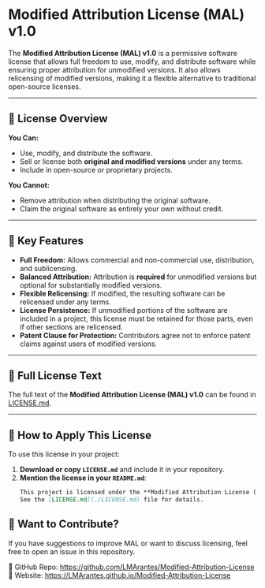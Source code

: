 # Modified Attribution License (MAL) v1.0  

The **Modified Attribution License (MAL) v1.0** is a permissive software license that allows full freedom to use, modify, and distribute software while ensuring proper attribution for unmodified versions. It also allows relicensing of modified versions, making it a flexible alternative to traditional open-source licenses.

---

## 📜 License Overview  

**You Can:**  
- Use, modify, and distribute the software.  
- Sell or license both **original and modified versions** under any terms.  
- Include in open-source or proprietary projects.  

**You Cannot:**  
- Remove attribution when distributing the original software.  
- Claim the original software as entirely your own without credit.  

---

## 📌 Key Features  

- **Full Freedom:** Allows commercial and non-commercial use, distribution, and sublicensing.  
- **Balanced Attribution:** Attribution is **required** for unmodified versions but optional for substantially modified versions.  
- **Flexible Relicensing:** If modified, the resulting software can be relicensed under any terms.  
- **License Persistence:** If unmodified portions of the software are included in a project, this license must be retained for those parts, even if other sections are relicensed.  
- **Patent Clause for Protection:** Contributors agree not to enforce patent claims against users of modified versions.  

---

## 📖 Full License Text  
The full text of the **Modified Attribution License (MAL) v1.0** can be found in [LICENSE.md](./LICENSE.md).  

---

## 📌 How to Apply This License  
To use this license in your project:  

1. **Download or copy `LICENSE.md`** and include it in your repository.  
2. **Mention the license in your `README.md`**:
   ```md
   This project is licensed under the **Modified Attribution License (MAL) v1.0**.  
   See the [LICENSE.md](./LICENSE.md) file for details.
   ```

## 📢 Want to Contribute?
If you have suggestions to improve MAL or want to discuss licensing, feel free to open an issue in this repository.

🔗 GitHub Repo: https://github.com/LMArantes/Modified-Attribution-License
🔗 Website: https://LMArantes.github.io/Modified-Attribution-License
